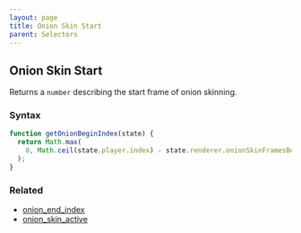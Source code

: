 ```yaml
---
layout: page
title: Onion Skin Start
parent: Selectors
---
```


## Onion Skin Start

Returns a `number` describing the start frame of onion skinning.

### Syntax

```js
function getOnionBeginIndex(state) {
  return Math.max(
    0, Math.ceil(state.player.index) - state.renderer.onionSkinFramesBefore
  );
}
```

### Related

- [onion_end_index](./onion_end_index.md)
- [onion_skin_active](./onion_skin_active.md)
